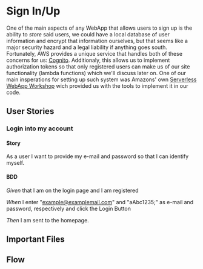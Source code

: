 # Sign In/Up
One of the main aspects of any WebApp that allows users to sign up is the ability to *store* said users, we could have a local database of user information and encrypt that information ourselves, but that seems like a major security hazard and a legal liability if anything goes south. Fortunately, AWS provides a unique service that handles both of these concerns for us: [Cognito](https://aws.amazon.com/cognito/ "Cognito"). Additionaly, this allows us to implement authorization tokens so that only registered users can make us of our site functionality (lambda functions) which we'll discuss later on. One of our main insperations for setting up such system was Amazons' own [Serverless WebApp Workshop](https://aws.amazon.com/getting-started/projects/build-serverless-web-app-lambda-apigateway-s3-dynamodb-cognito/ "AWS' workshop") wich provided us with the tools to implement it in our code. 

## User Stories 

### Login into my account
#### Story 
As a user I want to provide my e-mail and password so that I can identify myself.
#### BDD
*Given* that I am on the login page and I am registered

*When* I enter "example@examplemail.com" and "aAbc1235;" as e-mail and password, respectively and click the Login Button

*Then* I am sent to the homepage.

## Important Files 

## Flow